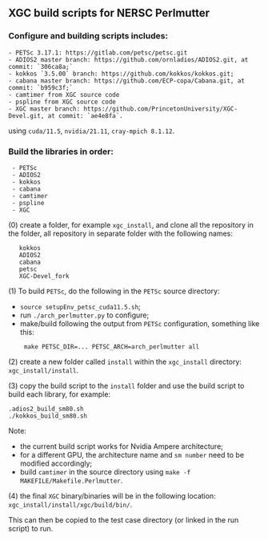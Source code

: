 ## XGC build scripts for NERSC Perlmutter

### Configure and building scripts includes:
```
- PETSc 3.17.1: https://gitlab.com/petsc/petsc.git
- ADIOS2 master branch: https://github.com/ornladios/ADIOS2.git, at commit: `306ca8a;`
- kokkos `3.5.00` branch: https://github.com/kokkos/kokkos.git;
- cabana master branch: https://github.com/ECP-copa/Cabana.git, at commit: `b959c3f;`
- camtimer from XGC source code
- pspline from XGC source code
- XGC master branch: https://github.com/PrincetonUniversity/XGC-Devel.git, at commit: `ae4e8fa`.
```
using `cuda/11.5`, `nvidia/21.11`, `cray-mpich 8.1.12`.


### Build the libraries in order:
```
 - PETSc
 - ADIOS2
 - kokkos
 - cabana
 - camtimer
 - pspline
 - XGC
```

(0) create a folder, for example `xgc_install`, and clone all the repository in the folder, all repository in separate folder with the following names:
```
   kokkos
   ADIOS2
   cabana
   petsc
   XGC-Devel_fork
```

(1) To build `PETSc`, do the following in the `PETSc` source directory:
- `source setupEnv_petsc_cuda11.5.sh`;
- run `./arch_perlmutter.py` to configure;
- make/build following the output from `PETSc` configuration, something like this:
  ```
   make PETSC_DIR=... PETSC_ARCH=arch_perlmutter all
  ```

(2) create a new folder called `install` within the `xgc_install` directory: `xgc_install/install`.

(3) copy the build script to the `install` folder and use the build script to build each library, for example:
```
.adios2_build_sm80.sh
./kokkos_build_sm80.sh
```
Note:
- the current build script works for Nvidia Ampere architecture;
- for a different GPU, the architecture name and `sm number` need to be modified accordingly;
- build `camtimer` in the source directory using `make -f MAKEFILE/Makefile.Perlmutter`.

(4) the final `XGC` binary/binaries will be in the following location: `xgc_install/install/xgc/build/bin/`.

This can then be copied to the test case directory (or linked in the run script) to run.

